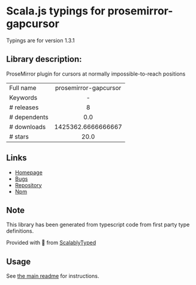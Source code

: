 
# Scala.js typings for prosemirror-gapcursor

Typings are for version 1.3.1

## Library description:
ProseMirror plugin for cursors at normally impossible-to-reach positions

|                    |                 |
| ------------------ | :-------------: |
| Full name          | prosemirror-gapcursor |
| Keywords           | - |
| # releases         | 8 |
| # dependents       | 0.0 |
| # downloads        | 1425362.6666666667 |
| # stars            | 20.0 |

## Links
- [Homepage](https://github.com/prosemirror/prosemirror-gapcursor#readme)
- [Bugs](https://github.com/prosemirror/prosemirror-gapcursor/issues)
- [Repository](https://github.com/prosemirror/prosemirror-gapcursor)
- [Npm](https://www.npmjs.com/package/prosemirror-gapcursor)
    


## Note
This library has been generated from typescript code from first party type definitions.

Provided with :purple_heart: from [ScalablyTyped](https://github.com/oyvindberg/ScalablyTyped)

## Usage
See [the main readme](../../readme.md) for instructions.


